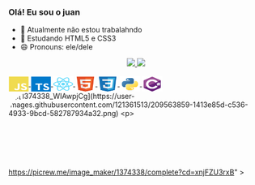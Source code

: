 ### Olá!  Eu sou  o  juan

- 🔭  Atualmente não estou  trabalahndo
- 🌱  Estudando HTML5 e CSS3
- 😄 Pronouns:  ele/dele


<div align="center">
  <a href="https://github.com/JuanPabloSobreira">
  <img height="180em" src="https://github-readme-stats.vercel.app/api?username=JuanPabloSobreira&show_icons=true&theme=dark&include_all_commits=true&count_private=true"/>  
  <img height="180em" src="https://github-readme-stats.vercel.app/api/top-langs/?username=JuanPabloSobreira&layout=compact&langs_count=7&theme=dark"/>
</div>
  
  
  <div style="display: inline_block"><br>
  <img align="center" alt="Rafa-Js" height="30" width="40" src="https://raw.githubusercontent.com/devicons/devicon/master/icons/javascript/javascript-plain.svg">
  <img align="center" alt="Rafa-Ts" height="30" width="40" src="https://raw.githubusercontent.com/devicons/devicon/master/icons/typescript/typescript-plain.svg">
  <img align="center" alt="Rafa-React" height="30" width="40" src="https://raw.githubusercontent.com/devicons/devicon/master/icons/react/react-original.svg">
  <img align="center" alt="Rafa-HTML" height="30" width="40" src="https://raw.githubusercontent.com/devicons/devicon/master/icons/html5/html5-original.svg">
  <img align="center" alt="Rafa-CSS" height="30" width="40" src="https://raw.githubusercontent.com/devicons/devicon/master/icons/css3/css3-original.svg"> 
  <img align="center" alt="Rafa-Python" height="30" width="40" src="https://raw.githubusercontent.com/devicons/devicon/master/icons/python/python-original.svg">
  <img align="center" alt="Rafa-Csharp" height="30" width="40" src="https://raw.githubusercontent.com/devicons/devicon/master/icons/csharp/csharp-original.svg">
  <img align="right" alt="![1374338_WIAwpjCg](https://user-images.githubusercontent.com/121361513/209563859-1413e85d-c536-4933-9bcd-582787934a32.png)

" height="150" style="border-radius:50px;" src="https://picrew.me/image_maker/1374338/complete?cd=xnjFZU3rxB" >
</div>
